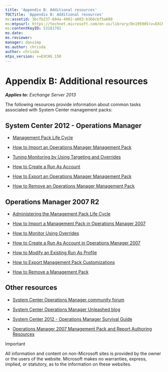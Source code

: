 ```yaml
---
title: 'Appendix B: Additional resources'
TOCTitle: 'Appendix B: Additional resources'
ms:assetid: 3bcfb237-604a-4902-a003-b366cbf5a600
ms:mtpsurl: https://technet.microsoft.com/en-us/library/Dn195905(v=EXCHG.150)
ms:contentKeyID: 53181781
ms.date: 
ms.reviewer: 
manager: dansimp
ms.author: chrisda
author: chrisda
mtps_version: v=EXCHG.150
---
```


# Appendix B: Additional resources

_**Applies to:** Exchange Server 2013_

The following resources provide information about common tasks associated with System Center management packs:

## System Center 2012 - Operations Manager

- [Management Pack Life Cycle](https://go.microsoft.com/fwlink/p/?linkid=232986)

- [How to Import an Operations Manager Management Pack](https://go.microsoft.com/fwlink/p/?linkid=219431)

- [Tuning Monitoring by Using Targeting and Overrides](https://go.microsoft.com/fwlink/p/?linkid=217065)

- [How to Create a Run As Account](https://go.microsoft.com/fwlink/p/?linkid=232988)

- [How to Export an Operations Manager Management Pack](https://go.microsoft.com/fwlink/p/?linkid=232990)

- [How to Remove an Operations Manager Management Pack](https://go.microsoft.com/fwlink/p/?linkid=232991)

## Operations Manager 2007 R2

- [Administering the Management Pack Life Cycle](https://go.microsoft.com/fwlink/?linkid=211463)

- [How to Import a Management Pack in Operations Manager 2007](https://go.microsoft.com/fwlink/?linkid=142351)

- [How to Monitor Using Overrides](https://go.microsoft.com/fwlink/?linkid=117777)

- [How to Create a Run As Account in Operations Manager 2007](https://go.microsoft.com/fwlink/?linkid=165410)

- [How to Modify an Existing Run As Profile](https://go.microsoft.com/fwlink/?linkid=165412)

- [How to Export Management Pack Customizations](https://go.microsoft.com/fwlink/?linkid=209940)

- [How to Remove a Management Pack](https://go.microsoft.com/fwlink/?linkid=209941)

## Other resources

- [System Center Operations Manager community forum](https://go.microsoft.com/fwlink/?linkid=179635)

- [System Center Operations Manager Unleashed blog](https://go.microsoft.com/fwlink/?linkid=246391)

- [System Center 2012 - Operations Manager Survival Guide](https://go.microsoft.com/fwlink/?linkid=246383)

- [Operations Manager 2007 Management Pack and Report Authoring Resources](https://go.microsoft.com/fwlink/?linkid=246388)

> [!IMPORTANT]
> All information and content on non-Microsoft sites is provided by the owner or the users of the website. Microsoft makes no warranties, express, implied, or statutory, as to the information on these websites.
